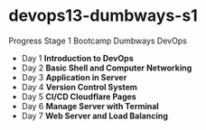 # devops13-dumbways-s1
Progress Stage 1 Bootcamp Dumbways DevOps

- Day 1 **Introduction to DevOps**
- Day 2 **Basic Shell and Computer Networking**
- Day 3 **Application in Server**
- Day 4 **Version Control System**
- Day 5 **CI/CD Cloudflare Pages**
- Day 6 **Manage Server with Terminal**
- Day 7 **Web Server and Load Balancing**
